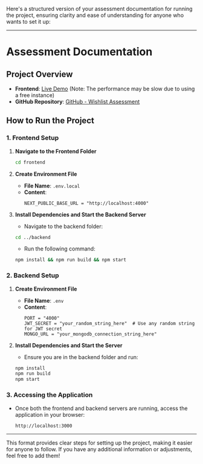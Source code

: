 Here's a structured version of your assessment documentation for running the project, ensuring clarity and ease of understanding for anyone who wants to set it up:

---

# Assessment Documentation

## Project Overview

- **Frontend**: [Live Demo](https://wishlist-assessment.vercel.app/) (Note: The performance may be slow due to using a free instance)
- **GitHub Repository**: [GitHub - Wishlist Assessment](https://github.com/prateeeksagar/wishlist-assessment)

## How to Run the Project

### 1. Frontend Setup

1. **Navigate to the Frontend Folder**
   ```bash
   cd frontend
   ```

2. **Create Environment File**
   - **File Name**: `.env.local`
   - **Content**:
     ```plaintext
     NEXT_PUBLIC_BASE_URL = "http://localhost:4000"
     ```

3. **Install Dependencies and Start the Backend Server**
   - Navigate to the backend folder:
   ```bash
   cd ../backend
   ```
   - Run the following command:
   ```bash
   npm install && npm run build && npm start
   ```

### 2. Backend Setup

1. **Create Environment File**
   - **File Name**: `.env`
   - **Content**:
     ```plaintext
     PORT = "4000"
     JWT_SECRET = "your_random_string_here"  # Use any random string for JWT secret
     MONGO_URL = "your_mongodb_connection_string_here"
     ```

2. **Install Dependencies and Start the Server**
   - Ensure you are in the backend folder and run:
   ```bash
   npm install
   npm run build
   npm start
   ```

### 3. Accessing the Application
- Once both the frontend and backend servers are running, access the application in your browser:
  ```
  http://localhost:3000
  ```

---

This format provides clear steps for setting up the project, making it easier for anyone to follow. If you have any additional information or adjustments, feel free to add them!
